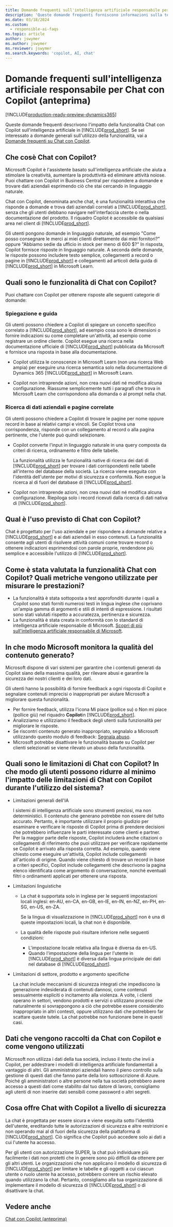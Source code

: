```yaml
---
title: Domande frequenti sull'intelligenza artificiale responsabile per Chat con Copilot (anteprima)
description: 'Queste domande frequenti forniscono informazioni sulla tecnologia di IA utilizzata per chattare con Copilot in Business Central. Includono considerazioni e dettagli chiave su come viene utilizzata l''intelligenza artificiale, come è stata testata e valutata ed eventuali limitazioni specifiche.'
ms.date: 03/18/2024
ms.custom:
  - responsible-ai-faqs
ms.topic: article
author: jswymer
ms.author: jswymer
ms.reviewer: jswymer
ms.search.keywords: 'copilot, AI, chat'
---
```

# Domande frequenti sull'intelligenza artificiale responsabile per Chat con Copilot (anteprima)

[!INCLUDE[production-ready-preview-dynamics365](includes/production-ready-preview-dynamics365.md)]

Queste domande frequenti descrivono l'impatto della funzionalità Chat con Copilot sull'intelligenza artificiale in [!INCLUDE[prod_short](includes/prod_short.md)]. Se sei interessato a domande generali sull'utilizzo della funzionalità, vai a [ Domande frequenti su Chat con Copilot](chat-with-copilot-faq.md).

## Che cosè Chat con Copilot?

Microsoft Copilot è l'assistente basato sull'intelligenza artificiale che aiuta a stimolare la creatività, aumentare la produttività ed eliminare attività noiose. Puoi chattare con Copilot in Business Central per rispondere a domande e trovare dati aziendali esprimendo ciò che stai cercando in linguaggio naturale.

Chat con Copilot, denominata anche chat, è una funzionalità interattiva che risponde a domande e trova dati aziendali correlati a [!INCLUDE[prod_short](includes/prod_short.md)], senza che gli utenti debbano navigare nell'interfaccia utente o nella documentazione del prodotto. Il riquadro Copilot è accessibile da qualsiasi area nel client di [!INCLUDE[prod_short](includes/prod_short.md)].

Gli utenti pongono domande in linguaggio naturale, ad esempio "Come posso consegnare le merci ai miei clienti direttamente dai miei fornitori?" oppure "Abbiamo sedie da ufficio in stock per meno di 600 $?" In risposta, Copilot fornisce risposte in linguaggio naturale. A seconda delle domande, le risposte possono includere testo semplice, collegamenti a record o pagine in [!INCLUDE[prod_short](includes/prod_short.md)] e collegamenti ad articoli della guida di [!INCLUDE[prod_short](includes/prod_short.md)] in Microsoft Learn.

## Quali sono le funzionalità di Chat con Copilot?

Puoi chattare con Copilot per ottenere risposte alle seguenti categorie di domande:

### Spiegazione e guida

Gli utenti possono chiedere a Copilot di spiegare un concetto specifico correlato a [!INCLUDE[prod_short](includes/prod_short.md)], ad esempio cosa sono le dimensioni o fornire indicazioni su come completare un'attività, ad esempio come registrare un ordine cliente. Copilot esegue una ricerca nella documentazione ufficiale di [!INCLUDE[prod_short](includes/prod_short.md)] pubblicata da Microsoft e fornisce una risposta in base alla documentazione.

- Copilot utilizza le conoscenze in Microsoft Learn (non una ricerca Web ampia) per eseguire una ricerca semantica solo nella documentazione di Dynamics 365 [!INCLUDE[prod_short](includes/prod_short.md)] in Microsoft Learn.

- Copilot non intraprende azioni, non crea nuovi dati né modifica alcuna configurazione. Riassume semplicemente tutti i paragrafi che trova in Microsoft Learn che corrispondono alla domanda o al prompt nella chat.

### Ricerca di dati aziendali e pagine correlate

Gli utenti possono chiedere a Copilot di trovare le pagine per nome oppure record in base ai relativi campi e vincoli. Se Copilot trova una corrispondenza, risponde con un collegamento al record o alla pagina pertinente, che l'utente può quindi selezionare.

- Copilot converte l'input in linguaggio naturale in una query composta da criteri di ricerca, ordinamento e filtro delle tabelle.

  La funzionalità utilizza le funzionalità native di ricerca dei dati di [!INCLUDE[prod_short](includes/prod_short.md)] per trovare i dati corrispondenti nelle tabelle all'interno del database della società. La ricerca viene eseguita con l'identità dell'utente per motivi di sicurezza e conformità. Non esegue la ricerca al di fuori del database di [!INCLUDE[prod_short](includes/prod_short.md)].

- Copilot non intraprende azioni, non crea nuovi dati né modifica alcuna configurazione. Riepiloga solo i record ricevuti dalla ricerca di dati nativa di [!INCLUDE[prod_short](includes/prod_short.md)]. 

## Qual è l'uso previsto di Chat con Copilot?

Chat è progettato per l'uso aziendale e per rispondere a domande relative a [!INCLUDE[prod_short](includes/prod_short.md)] e ai dati aziendali in esso contenuti. La funzionalità consente agli utenti di risolvere attività comuni come trovare record o ottenere indicazioni esprimendosi con parole proprie, rendendone più semplice e accessibile l'utilizzo di [!INCLUDE[prod_short](includes/prod_short.md)].

## Come è stata valutata la funzionalità Chat con Copilot? Quali metriche vengono utilizzate per misurare le prestazioni?

- La funzionalità è stata sottoposta a test approfonditi durante i quali a Copilot sono stati forniti numerosi testi in lingua inglese che coprivano un'ampia gamma di argomenti e stili di intenti di espressione. I risultati sono stati valutati rispetto a accuratezza, pertinenza e sicurezza.
- La funzionalità è stata creata in conformità con lo standard di intelligenza artificiale responsabile di Microsoft. [Scopri di più sull'intelligenza artificiale responsabile di Microsoft](https://aka.ms/RAI).

## In che modo Microsoft monitora la qualità del contenuto generato?

Microsoft dispone di vari sistemi per garantire che i contenuti generati da Copilot siano della massima qualità, per rilevare abusi e garantire la sicurezza dei nostri clienti e dei loro dati.

Gli utenti hanno la possibilità di fornire feedback a ogni risposta di Copilot e segnalare contenuti imprecisi o inappropriati per aiutare Microsoft a migliorare questa funzionalità. 

- Per fornire feedback, utilizza l'icona Mi piace (pollice su) o Non mi piace (pollice giù) nel riquadro **Copilot**in [!INCLUDE[prod_short](includes/prod_short.md)].
- Analizziamo e utilizziamo il feedback degli utenti sulla funzionalità per migliorare le risposte.
- Se riscontri contenuto generato inappropriato, segnalalo a Microsoft utilizzando questo modulo di feedback: [Segnala abuso](https://go.microsoft.com/fwlink/?linkid=2249810).
- Microsoft potrebbe disattivare le funzionalità basate su Copilot per clienti selezionati se viene rilevato un abuso della funzionalità.

## Quali sono le limitazioni di Chat con Copilot? In che modo gli utenti possono ridurre al minimo l'impatto delle limitazioni di Chat con Copilot durante l'utilizzo del sistema?

- Limitazioni generali dell'IA

  I sistemi di intelligenza artificiale sono strumenti preziosi, ma non deterministici. Il contenuto che generano potrebbe non essere del tutto accurato. Pertanto, è importante utilizzare il proprio giudizio per esaminare e verificare le risposte di Copilot prima di prendere decisioni che potrebbero influenzare le parti interessate come clienti e partner. Per la maggior parte delle risposte, Copilot includerà anche citazioni o collegamenti di riferimento che puoi utilizzare per verificare rapidamente se Copilot è arrivato alla risposta corretta. Ad esempio, quando viene chiesto come eseguire un'attività, Copilot include collegamenti all'articolo di origine. Quando viene chiesto di trovare un record in base a criteri specifici, Copilot include collegamenti che descrivono la pagina elenco identificata come argomento di conversazione, nonché eventuali filtri o ordinamenti applicati per ottenere una risposta.

- Limitazioni linguistiche

  - La chat è supportata solo in inglese per le seguenti impostazioni locali inglesi: en-AU, en-CA, en-GB, en-IE, en-IN, en-NZ, en-PH, en-SG, en-US, en-ZA.

    Se la lingua di visualizzazione in [!INCLUDE[prod_short](includes/prod_short.md)] non è una di queste impostazioni locali, la chat non è disponibile.

  - La qualità delle risposte può risultare inferiore nelle seguenti condizioni:
    - L'impostazione locale relativa alla lingua è diversa da en-US.
    - Quando l'impostazione della lingua per l'utente in [!INCLUDE[prod_short](includes/prod_short.md)] è diversa dalla lingua principale dei dati nel database di [!INCLUDE[prod_short](includes/prod_short.md)].

- Limitazioni di settore, prodotto e argomento specifiche

   La chat include meccanismi di sicurezza integrati che impediscono la generazione indesiderata di contenuti dannosi, come contenuti sessualmente espliciti o incitamento alla violenza. A volte, i clienti operano in settori, vendono prodotti e servizi o utilizzano processi che naturalmente si sovrappongono a ciò che potrebbe essere considerato inappropriato in altri contesti, oppure utilizzano dati che potrebbero far scattare queste tutele. La chat potrebbe non funzionare bene in questi casi.

<!--## What operational factors and settings allow for effective and responsible use of the feature?-->

## Dati che vengono raccolti da Chat con Copilot e come vengono utilizzati

Microsoft non utilizza i dati della tua società, incluso il testo che invii a Copilot, per addestrare i modelli di intelligenza artificiale fondamentali a vantaggio di altri. Gli amministratori aziendali hanno il pieno controllo sulla gestione di questi dati che fanno parte della loro sottoscrizione di Azure. Poiché gli amministratori o altre persone nella tua società potrebbero avere accesso a questi dati come stabilito dal tuo datore di lavoro, consigliamo agli utenti di non inserire dati sensibili come password o altri segreti.

## Cosa offre Chat with Copilot a livello di sicurezza

La chat è progettata per essere sicura e viene eseguita sotto l'identità dell'utente, ereditando tutte le autorizzazioni di sicurezza e altre restrizioni e non operando mai al di fuori della sicurezza della piattaforma di [!INCLUDE[prod_short](includes/prod_short.md)]. Ciò significa che Copilot può accedere solo ai dati a cui l'utente ha accesso.

Per gli utenti con autorizzazione SUPER, la chat può individuare più facilmente i dati non protetti che in genere sono più difficili da ottenere per gli altri utenti. Le organizzazioni che non applicano il modello di sicurezza di [!INCLUDE[prod_short](includes/prod_short.md)] per limitare le tabelle e gli oggetti a cui ciascun utente o ruolo utente ha accesso, potrebbero correre un rischio elevato quando utilizzano la chat. Pertanto, consigliamo alla tua organizzazione di implementare il modello di sicurezza di [!INCLUDE[prod_short](includes/prod_short.md)] o di disattivare la chat.

## Vedere anche

[Chat con Copilot (anteprima)](chat-with-copilot.md)

